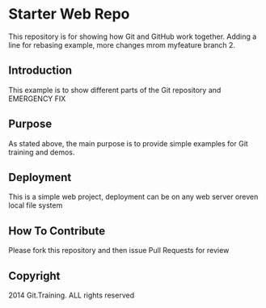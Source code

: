 # Starter Web Repo

This repository is for showing how Git and GitHub work together. Adding a line for rebasing example, more changes mrom myfeature branch 2.
## Introduction
This example is to show different parts of the Git repository and EMERGENCY  FIX 
## Purpose
As stated above, the main purpose is to provide simple examples for Git training and demos.

## Deployment
This is a simple web project, deployment can be on any web server oreven local file system
## How To Contribute
Please fork this repository and then issue Pull Requests for  review
## Copyright
2014 Git.Training. ALL rights reserved